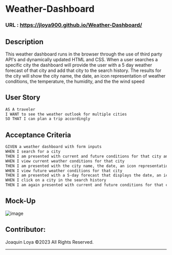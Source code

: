 # Weather-Dashboard

### URL : https://jloya900.github.io/Weather-Dashboard/

## Description
This weather dashboard runs in the browser through the use of third party API's and dynamically updated HTML and CSS. When a user searches a specific city the dashboard will provide the user with a 5 day weather forecast of that city and add that city to the search history. The results for the city will show the city name, the date, an icon representation of weather conditions, the temperature, the humidity, and the the wind speed 

## User Story

```md
AS A traveler
I WANT to see the weather outlook for multiple cities
SO THAT I can plan a trip accordingly
```

## Acceptance Criteria

```md
GIVEN a weather dashboard with form inputs
WHEN I search for a city
THEN I am presented with current and future conditions for that city and that city is added to the search history
WHEN I view current weather conditions for that city
THEN I am presented with the city name, the date, an icon representation of weather conditions, the temperature, the humidity, and the the wind speed
WHEN I view future weather conditions for that city
THEN I am presented with a 5-day forecast that displays the date, an icon representation of weather conditions, the temperature, the wind speed, and the humidity
WHEN I click on a city in the search history
THEN I am again presented with current and future conditions for that city
```

## Mock-Up
![image](https://user-images.githubusercontent.com/118794860/222868031-2d794e09-83d2-45dd-ac3d-63a13f139037.png)

## Contributor:
Joaquin Loya ©2023 All Rights Reserved.
- - -
